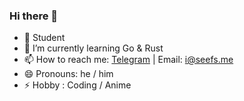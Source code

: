 ### Hi there 👋


- 🔭 Student
- 🌱 I’m currently learning Go & Rust
- 📫 How to reach me:  [Telegram](https://t.me/seefs_cn) | Email: i@seefs.me
- 😄 Pronouns: he / him
- ⚡ Hobby : Coding / Anime
